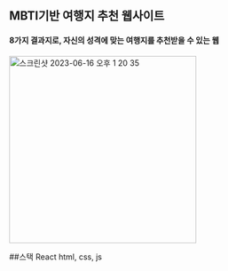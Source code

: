 ## MBTI기반 여행지 추천 웹사이트


#### 8가지 결과지로, 자신의 성격에 맞는 여행지를 추천받을 수 있는 웹
<img width="337" alt="스크린샷 2023-06-16 오후 1 20 35" src="https://github.com/da-hye0/trav_summer/assets/60743139/b1a7133c-16bd-4978-bc8b-ff796ac6a3f8">

##스택
React
html, css, js

